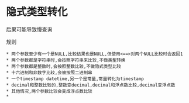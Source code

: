 # 隐式类型转化

后果可能导致慢查询

规则

    * 两个参数至少有一个是NULL,比较结果也是NULL,但使用<==>对两个NULL比较时会返回1
    * 两个参数都是字符串时,会按照字符串来比较,不做类型转换
    * 两个参数都是整数时,会按照整数比较,不做隐式类型比较
    * 十六进制和非数字比较,会被按照二进制串
    * 一个timestamp datetime,另一个是常量,常量转化为timestamp
    * decimal和整数比较的,整数变decimal,decimal和浮点数比较,decimal变浮点数
    * 其他情况,两个参数比较会变成浮点数比较
    * 